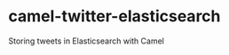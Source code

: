 camel-twitter-elasticsearch
===========================

Storing tweets in Elasticsearch with Camel
